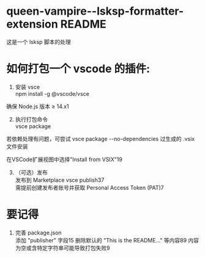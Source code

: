 # queen-vampire--lsksp-formatter-extension README

这是一个 lsksp 脚本的处理



# 如何打包一个 vscode 的插件:

1. 安装 vsce	
npm install -g @vscode/vsce	

确保 Node.js 版本 ≥ 14.x1

2. 执行打包命令	
vsce package	

若依赖处理有问题，可尝试 
vsce package --no-dependencies
过生成的 .vsix 文件安装	

在VSCode扩展视图中选择"Install from VSIX"19	

3. （可选）发布	
发布到 Marketplace	vsce publish37	
需提前创建发布者账号并获取 Personal Access Token (PAT)7

# 要记得

1. 完善 package.json	
添加 "publisher" 字段15	删除默认的 "This is the README..." 等内容89	
内容为空或含特定字符串可能导致打包失败9